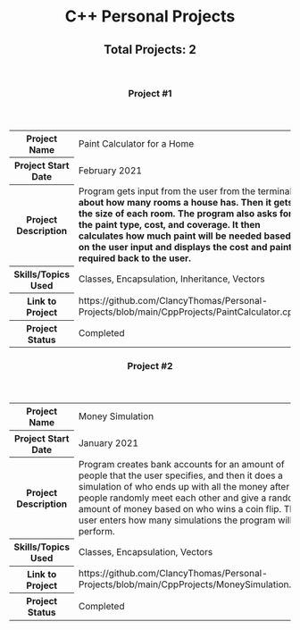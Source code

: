 <header>
    <h1>C++ Personal Projects</h1>
    <h2>Total Projects: 2</h2>
</header>

<header>
    <h3>Project #1</h3>
</header>
<table>
    <tr>
        <th>Project Name
        <td>Paint Calculator for a Home
    <tr>
    <tr>
        <th>Project Start Date
        <td>February 2021
    <tr>
    <tr>
        <th>Project Description
        <td>Program gets input from the user from the terminal<b> about how many rooms a house has. Then it gets the size of each room. The program also asks for the paint type, cost, and coverage. It then calculates how much paint will be needed based on the user input and displays the cost and paint required back to the user. 
    <tr>
    <tr>
        <th>Skills/Topics Used
        <td>Classes, Encapsulation, Inheritance, Vectors
    <tr>
    <tr>
        <th>Link to Project
        <td>https://github.com/ClancyThomas/Personal-Projects/blob/main/CppProjects/PaintCalculator.cpp
    <tr>
    <tr>
        <th>Project Status
        <td>Completed
    <tr>
</table>

<header>
    <h3>Project #2</h3>
</header>
<table>
    <tr>
        <th>Project Name
        <td>Money Simulation
    <tr>
    <tr>
        <th>Project Start Date
        <td>January 2021
    <tr>
    <tr>
        <th>Project Description
        <td>Program creates bank accounts for an amount of people that the user specifies, and then it does a simulation of who ends up with all the money after people randomly meet each other and give a random amount of money based on who wins a coin flip. The user enters how many simulations the program will perform. 
    <tr>
    <tr>
        <th>Skills/Topics Used
        <td>Classes, Encapsulation, Vectors 
    <tr>
    <tr>
        <th>Link to Project
        <td>https://github.com/ClancyThomas/Personal-Projects/blob/main/CppProjects/MoneySimulation.cpp
    <tr>
    <tr>
        <th>Project Status
        <td>Completed
    <tr>
</table>
